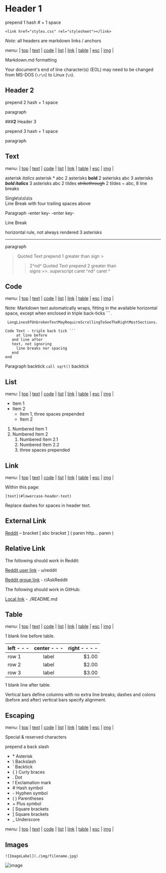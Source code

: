 [  this is a comment. ]::

<!--#include virtual="test.html" -->

<!--#include file="test.html" -->

<link href="styles.css" rel="stylesheet"></link>

[  this is a comment. all on one line. it takes up vertical space. it is not displayed ]::

# Header 1

prepend 1 hash \# + 1 space

`<link href="styles.css" rel="stylesheet"></link>`

*Note:* all headers are markdown links / anchors

menu: | [top](#header-1) | [text](#text) | [code](#code) | [list](#list) | [link](#link) | [table](#table) | [esc](#escaping) | [img](#images) |

  Markdown.md formatting

  Your document's end of line character(s) (EOL) may need to be changed from MS-DOS (`\r\n`) to Linux (`\n`).
	
## Header 2

  prepend 2 hash + 1 space

  paragraph

###****2**** Header 3

  prepend 3 hash + 1 space

  paragraph

## Text

menu: | [top](#header-1) | [text](#text) | [code](#code) | [list](#list) | [link](#link) | [table](#table) | [esc](#escaping) | [img](#images) |

asterisk *italics* asterisk \*
 abc
2 asterisks **bold** 2 asterisks
 abc
3 asterisks ***bold italics*** 3 asterisks
 abc
2 tildes ~~strikethrough~~ 2 tildes \~
 abc, 8 line breaks

Single\s\s\s\s    
Line Break with four trailing spaces above

Paragraph -enter key- -enter key-

Line Break

horizontal rule, not always rendered 3 asterisks
***

paragraph

> Quoted Text prepend 1 greater than sign \>
>> 2^nd^ Quoted Text prepend 2 greater than  
signs \>\>. superscript caret ^nd^ caret \^

## Code

menu: | [top](#header-1) | [text](#text) | [code](#code) | [list](#list) | [link](#link) | [table](#table) | [esc](#escaping) | [img](#images) |

Note: Markdown text automatically wraps, fitting in the available horizontal space, except when enclosed in triple back-ticks \`\`\`. 

``` LongLinesOfUnbrokenTextMayRequireScrollingToSeeTheRightMostSections.```
```
Code Text - triple back tick ```
     at line before
   and line after
   text, not ignoring
     line breaks nor spacing
   end
end
```
Paragraph backtick `call sqrt()` backtick

## List
menu: | [top](#header-1) | [text](#text) | [code](#code) | [list](#list) | [link](#link) | [table](#table) | [esc](#escaping) | [img](#images) |


* Item 1
* Item 2
   + Item 1, three spaces prepended
   + Item 2

1. Numbered Item 1
2. Numbered Item 2
   1. Numbered Item 2.1
   2. Numbered Item 2.2
   3. three spaces prepended

## Link

menu: | [top](#header-1) | [text](#text) | [code](#code) | [list](#list) | [link](#link) | [table](#table) | [esc](#escaping) | [img](#images) |

Within this page:

`[text](#lowercase-header-text)`

Replace dashes for spaces in header text.

## External Link

[Reddit](http://reddit.com) – bracket \[ abc bracket \] \( paren http... paren \)

## Relative Link

The following should work in Reddit:

[Reddit user link](u/reddit) - u/reddit

[Reddit group link](r/AskReddit) - r/AskReddit

The following should work in GitHub:

[Local link](./README.md) - ./README.md

## Table

menu: | [top](#header-1) | [text](#text) | [code](#code) | [list](#list) | [link](#link) | [table](#table) | [esc](#escaping) | [img](#images) |

1 blank line before table.

 | left - - - | center - - - | right - - - - | 
 | ------ |:--------:| -------:| 
 | row 1  | label    |   $1.00 | 
 | row 2  | label    |   $2.00 | 
 | row 3  | label    |   $3.00 |

1 blank line after table.

Vertical bars define columns with
no extra line breaks;
dashes and colons (before and after)
vertical bars specify alignment.

## Escaping

menu: | [top](#header-1) | [text](#text) | [code](#code) | [list](#list) | [link](#link) | [table](#table) | [esc](#escaping) | [img](#images) |

Special & reserved characters

prepend a back slash

- \* Asterisk
- \\ Backslash
- \` Backtick
- \{ \}  Curly braces
- \. Dot
- \! Exclamation mark
- \# Hash symbol
- \- Hyphen symbol
- \( \)  Parentheses
- \+ Plus symbol
- \[ Square brackets
- \] Square brackets
- \_ Underscore

menu: | [top](#header-1) | [text](#text) | [code](#code) | [list](#list) | [link](#link) | [table](#table) | [esc](#escaping) | [img](#images) |

## Images

`![ImageLabel](./img/filename.jpg)`

![image](https://github.com/PersonHood/Markdown/blob/main/docs/assets/images/img-stick-figures-474x498.jpg?raw=true)



